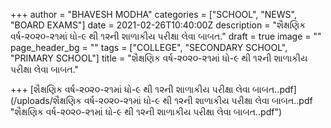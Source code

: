+++
author = "BHAVESH MODHA"
categories = ["SCHOOL", "NEWS", "BOARD EXAMS"]
date = 2021-02-26T10:40:00Z
description = "શૈક્ષણિક વર્ષ-૨૦૨૦-૨૧માં ધો-૯ થી ૧૨ની શાળાકીય પરીક્ષા લેવા બાબત."
draft = true
image = ""
page_header_bg = ""
tags = ["COLLEGE", "SECONDARY SCHOOL", "PRIMARY SCHOOL"]
title = "શૈક્ષણિક વર્ષ-૨૦૨૦-૨૧માં ધો-૯ થી ૧૨ની શાળાકીય પરીક્ષા લેવા બાબત."

+++
[શૈક્ષણિક વર્ષ-૨૦૨૦-૨૧માં ધો-૯ થી ૧૨ની શાળાકીય પરીક્ષા લેવા બાબત..pdf](/uploads/શૈક્ષણિક વર્ષ-૨૦૨૦-૨૧માં ધો-૯ થી ૧૨ની શાળાકીય પરીક્ષા લેવા બાબત..pdf "શૈક્ષણિક વર્ષ-૨૦૨૦-૨૧માં ધો-૯ થી ૧૨ની શાળાકીય પરીક્ષા લેવા બાબત..pdf")
